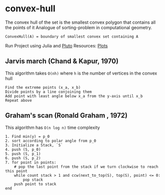 # convex-hull
The convex hull of the set is the smallest convex polygon that contains all the points of it
Analogue of sorting-problem in computational geometry.  

`ConvexHull(A) = boundary of smallest convex set containing A`

Run Project using Julia and [Pluto](https://github.com/fonsp/Pluto.jl)
Resources: [Plots](https://github.com/goropikari/PlotsGallery.jl)

## Jarvis march (Chand & Kapur, 1970)
This algorithm takes `O(nh)` where `h` is the number of vertices in the convex hull

```
Find the extreme points (x_a, x_b)
Divide points by a line conjoining them
Add point with least angle below x_a from the y-axis until x_b
Repeat above
```

## Graham's scan (Ronald Graham , 1972)
This algorithm has `O(n log n)` time complexity

```
1. Find min(y) = p_0
2. sort according to polar angle from p_0
3. Initialize a Stack, `S`
4. push (S, p_0)
5. push (S, p_1)
6. push (S, p_2)
7. for point in points:
    # pop the last point from the stack if we turn clockwise to reach this point
    while count stack > 1 and ccw(next_to_top(S), top(S), point) <= 0:
        pop stack
    push point to stack
end
```
